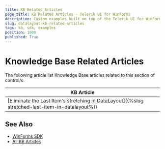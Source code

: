 ```yaml
---
title: KB Related Articles
page_title: KB Related Articles - Telerik UI for WinForms
description: Custom examples built on top of the Telerik UI for WinForms control.
slug: datalayout-kb-related-articles
tags: kb, sdk, examples
position: 1000
published: True
---
```


# Knowledge Base Related Articles

The following article list Knowledge Base articles related to this section of control/s.
<!--KB Articles Table-->

|KB Article|
|----|
|[Eliminate the Last Item's stretching in DataLayout]({%slug stretched-last-item-in-datalayout%})|

## See Also

* [WinForms SDK](https://github.com/telerik/winforms-sdk)
* [All KB Articles](https://docs.telerik.com/devtools/winforms/knowledge-base)
